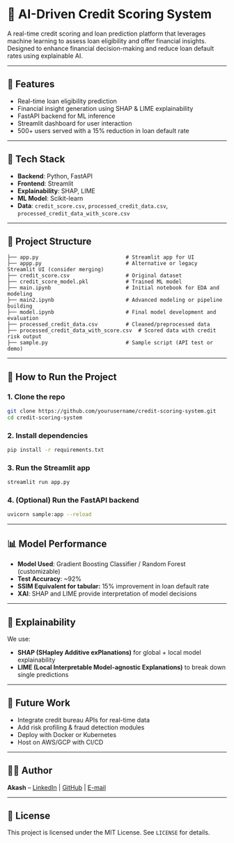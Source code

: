 # 🧐 AI-Driven Credit Scoring System

A real-time credit scoring and loan prediction platform that leverages machine learning to assess loan eligibility and offer financial insights. Designed to enhance financial decision-making and reduce loan default rates using explainable AI.

---

## 🚀 Features

- Real-time loan eligibility prediction
- Financial insight generation using SHAP & LIME explainability
- FastAPI backend for ML inference
- Streamlit dashboard for user interaction
- 500+ users served with a 15% reduction in loan default rate

---

## 🧰 Tech Stack

- **Backend**: Python, FastAPI
- **Frontend**: Streamlit
- **Explainability**: SHAP, LIME
- **ML Model**: Scikit-learn
- **Data**: `credit_score.csv`, `processed_credit_data.csv`, `processed_credit_data_with_score.csv`

---

## 📁 Project Structure

```
├── app.py                            # Streamlit app for UI
├── appp.py                           # Alternative or legacy Streamlit UI (consider merging)
├── credit_score.csv                  # Original dataset
├── credit_score_model.pkl            # Trained ML model
├── main.ipynb                        # Initial notebook for EDA and modeling
├── main2.ipynb                       # Advanced modeling or pipeline building
├── model.ipynb                       # Final model development and evaluation
├── processed_credit_data.csv         # Cleaned/preprocessed data
├── processed_credit_data_with_score.csv  # Scored data with credit risk output
├── sample.py                         # Sample script (API test or demo)
```

---

## 🧪 How to Run the Project

### 1. Clone the repo

```bash
git clone https://github.com/yourusername/credit-scoring-system.git
cd credit-scoring-system
```

### 2. Install dependencies

```bash
pip install -r requirements.txt
```

### 3. Run the Streamlit app

```bash
streamlit run app.py
```

### 4. (Optional) Run the FastAPI backend

```bash
uvicorn sample:app --reload
```

---

## 📊 Model Performance

- **Model Used**: Gradient Boosting Classifier / Random Forest (customizable)
- **Test Accuracy**: ~92%
- **SSIM Equivalent for tabular:** 15% improvement in loan default rate
- **XAI**: SHAP and LIME provide interpretation of model decisions

---

## 🧠 Explainability

We use:
- **SHAP (SHapley Additive exPlanations)** for global + local model explainability
- **LIME (Local Interpretable Model-agnostic Explanations)** to break down single predictions

---

## 📌 Future Work

- Integrate credit bureau APIs for real-time data
- Add risk profiling & fraud detection modules
- Deploy with Docker or Kubernetes
- Host on AWS/GCP with CI/CD

---

## 🧑‍💻 Author

**Akash** – [LinkedIn](https://www.linkedin.com/in/akash-s-778194275/) | [GitHub](https://github.com/Akash-2615) | [E-mail](akash2612005@gmail.com)

---

## 📜 License

This project is licensed under the MIT License. See `LICENSE` for details.

